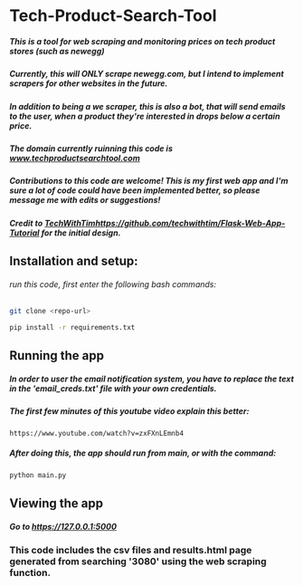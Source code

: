 # Tech-Product-Search-Tool

##### This is a tool for web scraping and monitoring prices on tech product stores (such as newegg)
##### Currently, this will ONLY scrape newegg.com, but I intend to implement scrapers for other websites in the future.
##### In addition to being a we scraper, this is also a bot, that will send emails to the user, when a product they're interested in drops below a certain price.
##### The domain currently ruinning this code is www.techproductsearchtool.com

##### Contributions to this code are welcome!  This is my first web app and I'm sure a lot of code could have been implemented better, so please message me with edits or suggestions!
##### Credit to [TechWithTim](https://github.com/techwithtim/Flask-Web-App-Tutorial)https://github.com/techwithtim/Flask-Web-App-Tutorial for the initial design.

## Installation and setup:
###### run this code, first enter the following bash commands:
```bash
git clone <repo-url>
```

```bash
pip install -r requirements.txt
```

## Running the app
##### In order to user the email notification system, you have to replace the text in the 'email_creds.txt' file with your own credentials.
##### The first few minutes of this youtube video explain this better: 
```
https://www.youtube.com/watch?v=zxFXnLEmnb4
```
##### After doing this, the app should run from main, or with the command:
```bash
python main.py
```

## Viewing the app
##### Go to https://127.0.0.1:5000

### This code includes the csv files and results.html page generated from searching '3080' using the web scraping function.
